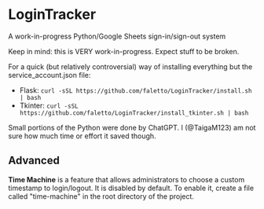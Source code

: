 # LoginTracker
A work-in-progress Python/Google Sheets sign-in/sign-out system

Keep in mind: this is VERY work-in-progress. Expect stuff to be broken.

For a quick (but relatively controversial) way of installing everything but the service_account.json file:
* Flask: `curl -sSL https://github.com/faletto/LoginTracker/install.sh | bash`
* Tkinter: `curl -sSL https://github.com/faletto/LoginTracker/install_tkinter.sh | bash`

Small portions of the Python were done by ChatGPT. I (@TaigaM123) am not sure how much time or effort it saved though.

## Advanced
**Time Machine** is a feature that allows administrators to choose a custom timestamp to login/logout. It is disabled by default. To enable it, create a file called "time-machine" in the root directory of the project.